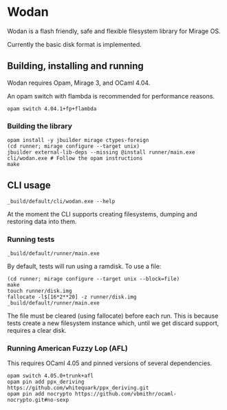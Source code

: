 # Wodan

Wodan is a flash friendly, safe and flexible
filesystem library for Mirage OS.

Currently the basic disk format is implemented.

## Building, installing and running

Wodan requires Opam, Mirage 3, and OCaml 4.04.

An opam switch with flambda is recommended for performance reasons.

```
opam switch 4.04.1+fp+flambda
```

### Building the library

```
opam install -y jbuilder mirage ctypes-foreign
(cd runner; mirage configure --target unix)
jbuilder external-lib-deps --missing @install runner/main.exe cli/wodan.exe # Follow the opam instructions
make
```

## CLI usage

```
_build/default/cli/wodan.exe --help
```

At the moment the CLI supports creating filesystems, dumping and restoring data into them.

### Running tests

```
_build/default/runner/main.exe
```

By default, tests will run using a ramdisk.
To use a file:

```
(cd runner; mirage configure --target unix --block=file)
make
touch runner/disk.img
fallocate -l$[16*2**20] -z runner/disk.img
_build/default/runner/main.exe
```

The file must be cleared (using fallocate) before each run.
This is because tests create a new filesystem instance which,
until we get discard support, requires a clear disk.

### Running American Fuzzy Lop (AFL)

This requires OCaml 4.05 and pinned versions of several dependencies.

```
opam switch 4.05.0+trunk+afl
opam pin add ppx_deriving https://github.com/whitequark/ppx_deriving.git
opam pin add nocrypto https://github.com/vbmithr/ocaml-nocrypto.git#no-sexp
```


